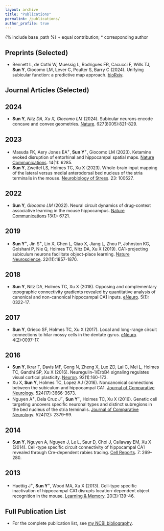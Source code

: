 ```yaml
---
layout: archive
title: "Publications"
permalink: /publications/
author_profile: true
---
```


{% include base_path %}
\+ equal contribution; * corresponding author
## Preprints (Selected)
* Bennett L, de Cothi W, Muessig L, Rodrigues FR, Cacucci F, Wills TJ, **Sun Y**, Giocomo LM, Lever C, Poulter S, Barry C (2024). Unifying subicular function: a predictive map approach. [bioRxiv](https://doi.org/10.1101/2024.11.06.622306).

## Journal Articles (Selected)

## 2024
* **Sun Y**<sup>*</sup>, Nitz DA, Xu X, Giocomo LM<sup>*</sup> (2024). Subicular neurons encode concave and convex geometries. [Nature](https://doi.org/10.1038/s41586-024-07139-z). 627(8005):821-829.

## 2023
* Masuda FK,  Aery Jones EA<sup>+</sup>, **Sun Y**<sup>+</sup>, Giocomo LM (2023). Ketamine evoked disruption of entorhinal and hippocampal spatial maps. [Nature Communications](https://doi.org/10.1038/s41467-023-41750-4). 14(1): 6285.
* **Sun Y**, Zweifel LS, Holmes TC, Xu X (2023). Whole-brain input mapping of the lateral versus medial anterodorsal bed nucleus of the stria terminalis in the mouse. [Neurobiology of Stress](https://doi.org/10.1016/j.ynstr.2023.100527). 23: 100527.

## 2022
* **Sun Y**<sup>*</sup>, Giocomo LM<sup>*</sup> (2022). Neural circuit dynamics of drug-context associative learning in the mouse hippocampus. [Nature Communications](https://doi.org/10.1038/s41467-022-34114-x) 13(1): 6721.

## 2019
* **Sun Y**<sup>+</sup>, Jin S<sup>+</sup>, Lin X, Chen L, Qiao X, Jiang L, Zhou P, Johnston KG, Golshani P, Nie Q, Holmes TC, Nitz DA, Xu X (2019). CA1-projecting subiculum neurons facilitate object-place learning. [Nature Neuroscience](https://doi.org/10.1038/s41593-019-0496-y). 22(11):1857-1870.

## 2018
* **Sun Y**, Nitz DA, Holmes TC, Xu X (2018). Opposing and complementary topographic connectivity gradients revealed by quantitative analysis of canonical and non-canonical hippocampal CA1 inputs. [eNeuro](https://doi.org/10.1523/ENEURO.0322-17.2018). 5(1): 0322-17.

## 2017
* **Sun Y**, Grieco SF, Holmes TC, Xu X (2017). Local and long-range circuit connections to hilar mossy cells in the dentate gyrus. [eNeuro](https://doi.org/10.1523/ENEURO.0097-17.2017). 4(2):0097-17.

## 2016
* **Sun Y**, Ikrar T, Davis MF, Gong N, Zheng X, Luo ZD, Lai C, Mei L, Holmes TC, Gandhi SP, Xu X (2016). Neuregulin-1/ErbB4 signaling regulates visual cortical plasticity. [Neuron](https://doi.org/10.1016/j.neuron.2016.08.033). 92(1):160-173.
* Xu X, **Sun Y**, Holmes TC, Lopez AJ (2016). Noncanonical connections between the subiculum and hippocampal CA1. [Journal of Comparative Neurology](https://doi.org/10.1002/cne.24024). 524(17):3666-3673. 
* Nguyen A<sup>+</sup>, Dela Cruz J<sup>+</sup>, **Sun Y**<sup>+</sup>, Holmes TC, Xu X (2016). Genetic cell targeting uncovers specific neuronal types and distinct subregions in the bed nucleus of the stria terminalis. [Journal of Comparative Neurology](https://doi.org/10.1002/cne.23954). 524(12): 2379-99. 

## 2014
* **Sun Y**, Nguyen A, Nguyen J, Le L, Saur D, Choi J, Callaway EM, Xu X (2014). Cell-type specific circuit connectivity of hippocampal CA1 revealed through Cre-dependent rabies tracing. [Cell Reports](https://doi.org/10.1016/j.celrep.2014.02.030). 7: 269–280.

## 2013
* Haettig J<sup>+</sup>, **Sun Y**<sup>+</sup>, Wood MA, Xu X (2013). Cell-type specific inactivation of hippocampal CA1 disrupts location-dependent object recognition in the mouse. [Learning & Memory](https://doi.org/10.1101/lm.027847.112). 20(3):139-46. 

## Full Publication List
* For the complete publication list, see [my NCBI bibliography](https://www.ncbi.nlm.nih.gov/myncbi/yanjun.sun.1/bibliography/public/).